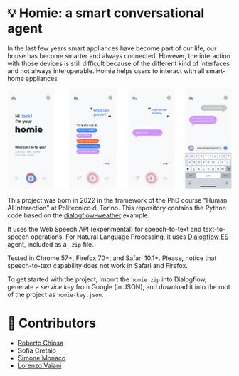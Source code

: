 # 💡 Homie: a smart conversational agent

In the last few years smart appliances have become part of our life, our house has become smarter and always connected.
However, the interaction with those devices is still difficult because of the different kind of interfaces and not
always interoperable. Homie helps users to interact with all smart-home appliances

![alt text](static/hero.png)

This project was born in 2022 in the framework of the PhD course "Human AI Interaction" at Politecnico di Torino. This
repository contains the Python code based on the [dialogflow-weather](https://github.com/luigidr/dialogflow-weather)
example.

It uses the Web Speech API (experimental) for speech-to-text and text-to-speech operations. For Natural Language
Processing, it uses [Dialogflow ES](https://dialogflow.cloud.google.com) agent, included as a `.zip` file.

Tested in Chrome 57+, Firefox 70+, and Safari 10.1+. Please, notice that speech-to-text capability does not work in
Safari and Firefox.

To get started with the project, import the `homie.zip` into Dialogflow, generate a _service key_ from Google (in JSON),
and download it into the root of the project as `homie-key.json`.


# 👥 Contributors
* [Roberto Chiosa](https://github.com/RobertoChiosa)
* Sofia Cretaio
* [Simone Monaco](https://github.com/simone7monaco)
* [Lorenzo Vaiani](https://github.com/VaianiLorenzo)
